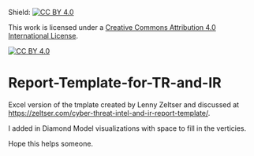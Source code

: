 Shield: [![CC BY 4.0][cc-by-shield]][cc-by]

This work is licensed under a
[Creative Commons Attribution 4.0 International License][cc-by].

[![CC BY 4.0][cc-by-image]][cc-by]

[cc-by]: http://creativecommons.org/licenses/by/4.0/
[cc-by-image]: https://i.creativecommons.org/l/by/4.0/88x31.png
[cc-by-shield]: https://img.shields.io/badge/License-CC%20BY%204.0-lightgrey.svg

# Report-Template-for-TR-and-IR
Excel version of the tmplate created by Lenny Zeltser and discussed at https://zeltser.com/cyber-threat-intel-and-ir-report-template/.

I added in Diamond Model visualizations with space to fill in the verticies.

Hope this helps someone.
